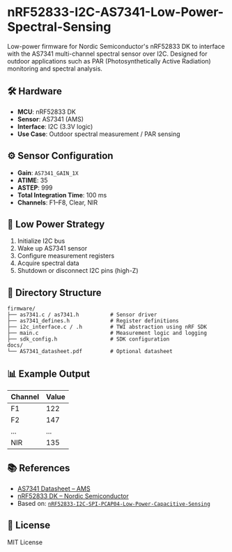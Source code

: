 # nRF52833-I2C-AS7341-Low-Power-Spectral-Sensing

Low-power firmware for Nordic Semiconductor's nRF52833 DK to interface with the AS7341 multi-channel spectral sensor over I2C. Designed for outdoor applications such as PAR (Photosynthetically Active Radiation) monitoring and spectral analysis.

## 🛠 Hardware

- **MCU**: nRF52833 DK  
- **Sensor**: AS7341 (AMS)  
- **Interface**: I2C (3.3V logic)  
- **Use Case**: Outdoor spectral measurement / PAR sensing  

## ⚙️ Sensor Configuration

- **Gain**: `AS7341_GAIN_1X`
- **ATIME**: 35  
- **ASTEP**: 999  
- **Total Integration Time**: 100 ms  
- **Channels**: F1–F8, Clear, NIR  

## 🔋 Low Power Strategy

1. Initialize I2C bus  
2. Wake up AS7341 sensor  
3. Configure measurement registers  
4. Acquire spectral data  
5. Shutdown or disconnect I2C pins (high-Z)  

## 📂 Directory Structure

```
firmware/
├── as7341.c / as7341.h          # Sensor driver
├── as7341_defines.h             # Register definitions
├── i2c_interface.c / .h         # TWI abstraction using nRF SDK
├── main.c                       # Measurement logic and logging
├── sdk_config.h                 # SDK configuration
docs/
└── AS7341_datasheet.pdf         # Optional datasheet
```

## 📊 Example Output

| Channel | Value |
|---------|-------|
| F1      | 122   |
| F2      | 147   |
| ...     | ...   |
| NIR     | 135   |

## 📚 References

- [AS7341 Datasheet – AMS](https://ams.com/as7341)
- [nRF52833 DK – Nordic Semiconductor](https://www.nordicsemi.com/Products/nRF52833)
- Based on: [`nRF52833-I2C-SPI-PCAP04-Low-Power-Capacitive-Sensing`](https://github.com/daskals/nRF52833-I2C-SPI-PCAP04-Low-Power-Capacitive-Sensing)

## 📜 License

MIT License
